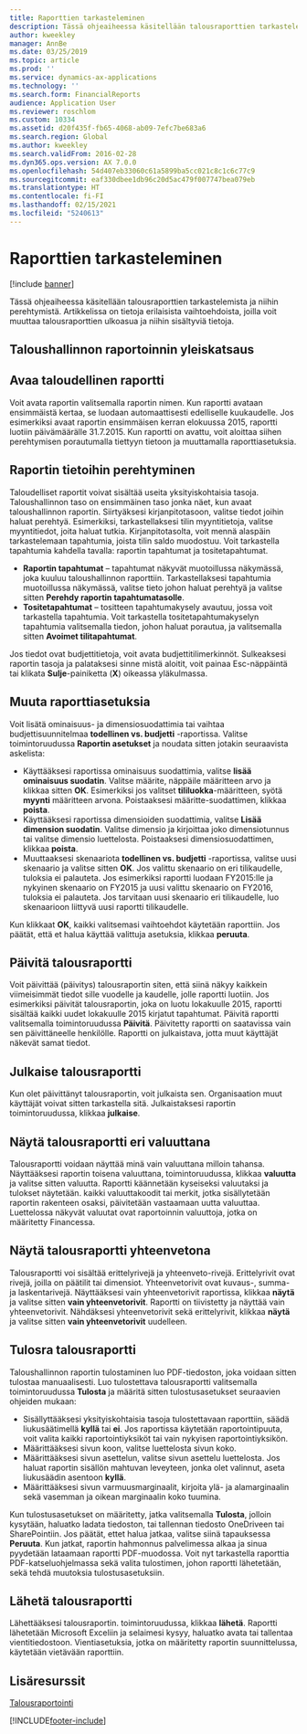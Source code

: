 ```yaml
---
title: Raporttien tarkasteleminen
description: Tässä ohjeaiheessa käsitellään talousraporttien tarkastelemista ja niihin perehtymistä Microsoft Dynamics 365 Financessa. Artikkelissa on tietoja erilaisista vaihtoehdoista, joilla voit muuttaa talousraporttien ulkoasua ja niihin sisältyviä tietoja.
author: kweekley
manager: AnnBe
ms.date: 03/25/2019
ms.topic: article
ms.prod: ''
ms.service: dynamics-ax-applications
ms.technology: ''
ms.search.form: FinancialReports
audience: Application User
ms.reviewer: roschlom
ms.custom: 10334
ms.assetid: d20f435f-fb65-4068-ab09-7efc7be683a6
ms.search.region: Global
ms.author: kweekley
ms.search.validFrom: 2016-02-28
ms.dyn365.ops.version: AX 7.0.0
ms.openlocfilehash: 54d407eb33060c61a5899ba5cc021c8c1c6c77c9
ms.sourcegitcommit: eaf330dbee1db96c20d5ac479f007747bea079eb
ms.translationtype: HT
ms.contentlocale: fi-FI
ms.lasthandoff: 02/15/2021
ms.locfileid: "5240613"
---
```

# <a name="view-financial-reports"></a>Raporttien tarkasteleminen

[!include [banner](../includes/banner.md)]

Tässä ohjeaiheessa käsitellään talousraporttien tarkastelemista ja niihin perehtymistä. Artikkelissa on tietoja erilaisista vaihtoehdoista, joilla voit muuttaa talousraporttien ulkoasua ja niihin sisältyviä tietoja.

<a name="financial-reporting-overview"></a>Taloushallinnon raportoinnin yleiskatsaus
----------------------------

## <a name="open-a-financial-report"></a>Avaa taloudellinen raportti
Voit avata raportin valitsemalla raportin nimen. Kun raportti avataan ensimmäistä kertaa, se luodaan automaattisesti edelliselle kuukaudelle. Jos esimerkiksi avaat raportin ensimmäisen kerran elokuussa 2015, raportti luotiin päivämäärälle 31.7.2015. Kun raportti on avattu, voit aloittaa siihen perehtymisen porautumalla tiettyyn tietoon ja muuttamalla raporttiasetuksia.

## <a name="drill-down-on-a-financial-report"></a>Raportin tietoihin perehtyminen
Taloudelliset raportit voivat sisältää useita yksityiskohtaisia tasoja. Taloushallinnon taso on ensimmäinen taso jonka näet, kun avaat taloushallinnon raportin. Siirtyäksesi kirjanpitotasoon, valitse tiedot joihin haluat perehtyä. Esimerkiksi, tarkastellaksesi tilin myyntitietoja, valitse myyntitiedot, joita haluat tutkia. Kirjanpitotasolta, voit mennä alaspäin tarkastelemaan tapahtumia, joista tilin saldo muodostuu. Voit tarkastella tapahtumia kahdella tavalla: raportin tapahtumat ja tositetapahtumat.

-   **Raportin tapahtumat** – tapahtumat näkyvät muotoillussa näkymässä, joka kuuluu taloushallinnon raporttiin. Tarkastellaksesi tapahtumia muotoillussa näkymässä, valitse tieto johon haluat perehtyä ja valitse sitten **Perehdy raportin tapahtumatasolle**.
-   **Tositetapahtumat** – tositteen tapahtumakysely avautuu, jossa voit tarkastella tapahtumia. Voit tarkastella tositetapahtumakyselyn tapahtumia valitsemalla tiedon, johon haluat porautua, ja valitsemalla sitten **Avoimet tilitapahtumat**.

Jos tiedot ovat budjettitietoja, voit avata budjettitilimerkinnöt. Sulkeaksesi raportin tasoja ja palataksesi sinne mistä aloitit, voit painaa Esc-näppäintä tai klikata **Sulje**-painiketta (**X**) oikeassa yläkulmassa.

## <a name="change-report-options"></a>Muuta raporttiasetuksia
Voit lisätä ominaisuus- ja dimensiosuodattimia tai vaihtaa budjettisuunnitelmaa **todellinen vs. budjetti** -raportissa. Valitse toimintoruudussa **Raportin asetukset** ja noudata sitten jotakin seuraavista askelista:

-   Käyttääksesi raportissa ominaisuus suodattimia, valitse **lisää ominaisuus suodatin**. Valitse määrite, näppäile määritteen arvo ja klikkaa sitten **OK**. Esimerkiksi jos valitset **tililuokka**-määritteen, syötä **myynti** määritteen arvona. Poistaaksesi määritte-suodattimen, klikkaa **poista**.
-   Käyttääksesi raportissa dimensioiden suodattimia, valitse **Lisää dimension suodatin**. Valitse dimensio ja kirjoittaa joko dimensiotunnus tai valitse dimensio luettelosta. Poistaaksesi dimensiosuodattimen, klikkaa **poista**.
-   Muuttaaksesi skenaariota **todellinen vs. budjetti** -raportissa, valitse uusi skenaario ja valitse sitten **OK**. Jos valittu skenaario on eri tilikaudelle, tuloksia ei palauteta. Jos esimerkiksi raportti luodaan FY2015:lle ja nykyinen skenaario on FY2015 ja uusi valittu skenaario on FY2016, tuloksia ei palauteta. Jos tarvitaan uusi skenaario eri tilikaudelle, luo skenaarioon liittyvä uusi raportti tilikaudelle.

Kun klikkaat **OK**, kaikki valitsemasi vaihtoehdot käytetään raporttiin. Jos päätät, että et halua käyttää valittuja asetuksia, klikkaa **peruuta**.

## <a name="update-a-financial-report"></a>Päivitä talousraportti
Voit päivittää (päivitys) talousraportin siten, että siinä näkyy kaikkein viimeisimmät tiedot sille vuodelle ja kaudelle, jolle raportti luotiin. Jos esimerkiksi päivität talousraportin, joka on luotu lokakuulle 2015, raportti sisältää kaikki uudet lokakuulle 2015 kirjatut tapahtumat. Päivitä raportti valitsemalla toimintoruudussa **Päivitä**. Päivitetty raportti on saatavissa vain sen päivittäneelle henkilölle. Raportti on julkaistava, jotta muut käyttäjät näkevät samat tiedot.

## <a name="publish-a-financial-report"></a>Julkaise talousraportti
Kun olet päivittänyt talousraportin, voit julkaista sen. Organisaation muut käyttäjät voivat sitten tarkastella sitä. Julkaistaksesi raportin toimintoruudussa, klikkaa **julkaise**.

## <a name="display-a-financial-report-in-a-different-currency"></a>Näytä talousraportti eri valuuttana
Talousraportti voidaan näyttää minä vain valuuttana milloin tahansa. Näyttääksesi raportin toisena valuuttana, toimintoruudussa, klikkaa **valuutta** ja valitse sitten valuutta. Raportti käännetään kyseiseksi valuutaksi ja tulokset näytetään. kaikki valuuttakoodit tai merkit, jotka sisällytetään raportin rakenteen osaksi, päivitetään vastaamaan uutta valuuttaa. Luettelossa näkyvät valuutat ovat raportoinnin valuuttoja, jotka on määritetty Financessa.

## <a name="display-a-summarized-view-of-the-financial-report"></a>Näytä talousraportti yhteenvetona
Talousraportti voi sisältää erittelyrivejä ja yhteenveto-rivejä. Erittelyrivit ovat rivejä, joilla on päätilit tai dimensiot. Yhteenvetorivit ovat kuvaus-, summa- ja laskentarivejä. Näyttääksesi vain yhteenvetorivit raportissa, klikkaa **näytä** ja valitse sitten **vain yhteenvetorivit**. Raportti on tiivistetty ja näyttää vain yhteenvetorivit. Nähdäksesi yhteenvetorivit sekä erittelyrivit, klikkaa **näytä** ja valitse sitten **vain yhteenvetorivit** uudelleen.

## <a name="print-a-financial-report"></a>Tulosra talousraportti
Taloushallinnon raportin tulostaminen luo PDF-tiedoston, joka voidaan sitten tulostaa manuaalisesti. Luo tulostettava talousraportti valitsemalla toimintoruudussa **Tulosta** ja määritä sitten tulostusasetukset seuraavien ohjeiden mukaan:

-   Sisällyttääksesi yksityiskohtaisia tasoja tulostettavaan raporttiin, säädä liukusäätimellä **kyllä** tai **ei**. Jos raportissa käytetään raportointipuuta, voit valita kaikki raportointiyksiköt tai vain nykyisen raportointiyksikön.
-   Määrittääksesi sivun koon, valitse luettelosta sivun koko.
-   Määrittääksesi sivun asettelun, valitse sivun asettelu luettelosta. Jos haluat raportin sisällön mahtuvan leveyteen, jonka olet valinnut, aseta liukusäädin asentoon **kyllä**.
-   Määrittääksesi sivun varmuusmarginaalit, kirjoita ylä- ja alamarginaalin sekä vasemman ja oikean marginaalin koko tuumina.

Kun tulostusasetukset on määritetty, jatka valitsemalla **Tulosta**, jolloin kysytään, haluatko ladata tiedoston, tai tallennan tiedosto OneDriveen tai SharePointiin. Jos päätät, ettet halua jatkaa, valitse siinä tapauksessa **Peruuta**. Kun jatkat, raportin hahmonnus palvelimessa alkaa ja sinua pyydetään lataamaan raportti PDF-muodossa. Voit nyt tarkastella raporttia PDF-katseluohjelmassa sekä valita tulostimen, johon raportti lähetetään, sekä tehdä muutoksia tulostusasetuksiin.

## <a name="export-a-financial-report"></a>Lähetä talousraportti
Lähettääksesi talousraportin. toimintoruudussa, klikkaa **lähetä**. Raportti lähetetään Microsoft Exceliin ja selaimesi kysyy, haluatko avata tai tallentaa vientitiedostoon. Vientiasetuksia, jotka on määritetty raportin suunnittelussa, käytetään vietävään raporttiin.    

<a name="additional-resources"></a>Lisäresurssit
--------

[Talousraportointi](../../dev-itpro/analytics/financial-reporting-intro.md)






[!INCLUDE[footer-include](../../includes/footer-banner.md)]